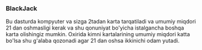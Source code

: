 ### BlackJack

Bu dasturda kompyuter va sizga 2tadan karta tarqatiladi va umumiy miqdori 21 dan oshmasligi kerak va shu qonuniyat bo'yicha istalgancha boshqa karta olishingiz mumkin. Oxirida kimni kartalarining umumiy miqdori katta bo'lsa shu g'alaba qozonadi agar 21 dan oshsa ikkinichi odam yutadi.
